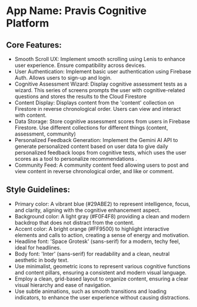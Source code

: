# **App Name**: Pravis Cognitive Platform

## Core Features:

- Smooth Scroll UX: Implement smooth scrolling using Lenis to enhance user experience. Ensure compatibility across devices.
- User Authentication: Implement basic user authentication using Firebase Auth. Allows users to sign-up and login.
- Cognitive Assessment Wizard: Display cognitive assessment tests as a wizard.  This series of screens prompts the user with cognitive-related questions and stores the results to the Cloud Firestore
- Content Display: Displays content from the 'content' collection on Firestore in reverse chronological order. Users can view and interact with content.
- Data Storage: Store cognitive assessment scores from users in Firebase Firestore.  Use different collections for different things (content, assessment, community)
- Personalized Feedback Generation: Implement the Gemini AI API to generate personalized content based on user data to give daily personalized feedback loops from cognitive tests, which uses the user scores as a tool to personalize recommendations .
- Community Feed: A community content feed allowing users to post and view content in reverse chronological order, and like or comment.

## Style Guidelines:

- Primary color: A vibrant blue (#29ABE2) to represent intelligence, focus, and clarity, aligning with the cognitive enhancement aspect.
- Background color: A light gray (#F0F4F8) providing a clean and modern backdrop that does not distract from the content.
- Accent color: A bright orange (#FF9500) to highlight interactive elements and calls to action, creating a sense of energy and motivation.
- Headline font: 'Space Grotesk' (sans-serif) for a modern, techy feel, ideal for headlines.
- Body font: 'Inter' (sans-serif) for readability and a clean, neutral aesthetic in body text.
- Use minimalist, geometric icons to represent various cognitive functions and content pillars, ensuring a consistent and modern visual language.
- Employ a clean, grid-based layout to organize content, ensuring a clear visual hierarchy and ease of navigation.
- Use subtle animations, such as smooth transitions and loading indicators, to enhance the user experience without causing distractions.